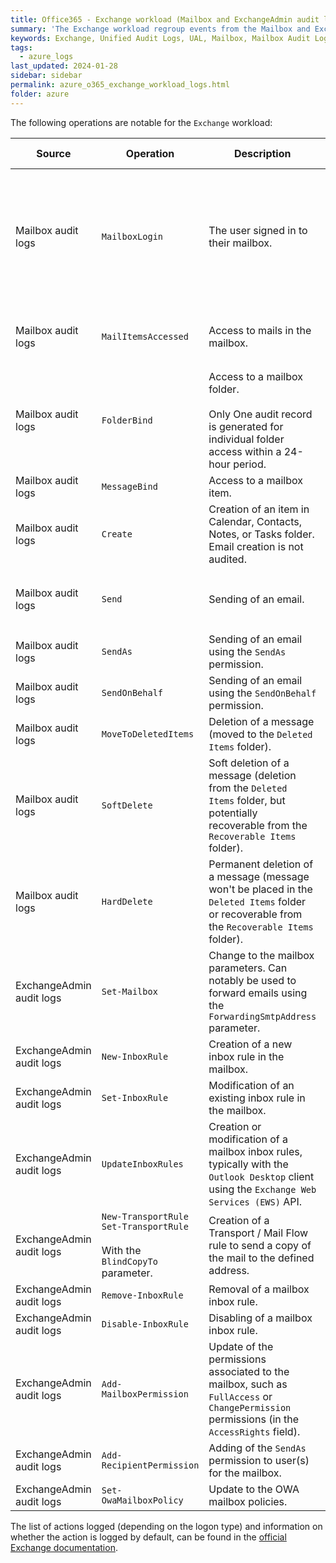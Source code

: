 ```yaml
---
title: Office365 - Exchange workload (Mailbox and ExchangeAdmin audit logs)
summary: 'The Exchange workload regroup events from the Mailbox and ExchangeAdmin audit logs.\n\nThe Mailbox audit logs include events on mailbox activity, such as MailboxLogin, MailItemsAccessed (for E5 users), SendAs, SendOnBehalf, MoveToDeletedItems, SoftDelete / HardDelete, etc.\n\nThe ExchangeAdmin audit logs include events on administrative actions, such as Set-Mailbox, New-InboxRule, Add-MailboxPermission, Add-RecipientPermission, etc.'
keywords: Exchange, Unified Audit Logs, UAL, Mailbox, Mailbox Audit Log, MailboxLogin, MailItemsAccessed, FolderBind, MessageBind, Create, Send, SendAs, SendOnBehalf, MoveToDeletedItems, SoftDelete, HardDelete, Set-Mailbox, New-InboxRule, Set-InboxRule, UpdateInboxRules, New-TransportRule, Remove-InboxRule, Disable-InboxRule, Add-MailboxPermission, Add-RecipientPermission, Set-OwaMailboxPolicy
tags:
  - azure_logs
last_updated: 2024-01-28
sidebar: sidebar
permalink: azure_o365_exchange_workload_logs.html
folder: azure
---
```


The following operations are notable for the `Exchange` workload:

| Source | Operation | Description | Default Scope | Default |
|--------|-----------|-------------|---------------|---------|
| Mailbox audit logs | `MailboxLogin` | The user signed in to their mailbox. | `Owner` | Yes, for `POP3`, `IMAP4`, or `OAuth` logins (and not `NTLM` or `Kerberos` logins to the mailbox). |
| Mailbox audit logs | `MailItemsAccessed` | Access to mails in the mailbox. | `Owner`, `Delegate`, `Admin` | Yes, for user with an `E5` license. |
| Mailbox audit logs | `FolderBind` | Access to a mailbox folder. <br><br> Only One audit record is generated for individual folder access within a 24-hour period. | `Delegate`, `Admin` | No |
| Mailbox audit logs | `MessageBind` | Access to a mailbox item. | `Admin` | No |
| Mailbox audit logs | `Create` | Creation of an item in Calendar, Contacts, Notes, or Tasks folder. Email creation is not audited. | `Owner`, `Delegate`, `Admin` | Yes, for `Delegate` and `Admin`. |
| Mailbox audit logs | `Send` | Sending of an email. | `Owner`, `Admin` | Yes, for user with an `E5` license. |
| Mailbox audit logs | `SendAs` | Sending of an email using the `SendAs` permission. | `Delegate`, `Admin` | Yes |
| Mailbox audit logs | `SendOnBehalf` | Sending of an email using the `SendOnBehalf` permission. | `Delegate`, `Admin` | Yes |
| Mailbox audit logs | `MoveToDeletedItems` | Deletion of a message (moved to the `Deleted Items` folder). | `Owner`, `Delegate`, `Admin` | Yes |
| Mailbox audit logs | `SoftDelete` | Soft deletion of a message (deletion from the `Deleted Items` folder, but potentially recoverable from the `Recoverable Items` folder). | `Owner`, `Delegate`, `Admin` | Yes |
| Mailbox audit logs | `HardDelete` | Permanent deletion of a message (message won't be placed in the `Deleted Items` folder or recoverable from the `Recoverable Items` folder). | `Owner`, `Delegate`, `Admin` | Yes |
| ExchangeAdmin audit logs | `Set-Mailbox` | Change to the mailbox parameters. Can notably be used to forward emails using the `ForwardingSmtpAddress` parameter. |
| ExchangeAdmin audit logs | `New-InboxRule` | Creation of a new inbox rule in the mailbox. |
| ExchangeAdmin audit logs | `Set-InboxRule` | Modification of an existing inbox rule in the mailbox. |
| ExchangeAdmin audit logs | `UpdateInboxRules` | Creation or modification of a mailbox inbox rules, typically with the `Outlook Desktop` client using the `Exchange Web Services (EWS)` API. | `Owner`, `Delegate`, `Admin` | Yes |
| ExchangeAdmin audit logs | `New-TransportRule` <br> `Set-TransportRule` <br><br> With the `BlindCopyTo` parameter. | Creation of a Transport / Mail Flow rule to send a copy of the mail to the defined address. |
| ExchangeAdmin audit logs | `Remove-InboxRule` | Removal of a mailbox inbox rule. |
| ExchangeAdmin audit logs | `Disable-InboxRule` | Disabling of a mailbox inbox rule. |
| ExchangeAdmin audit logs | `Add-MailboxPermission` | Update of the permissions associated to the mailbox, such as `FullAccess` or `ChangePermission` permissions (in the `AccessRights` field). |
| ExchangeAdmin audit logs | `Add-RecipientPermission` | Adding of the `SendAs` permission to user(s) for the mailbox. |
| ExchangeAdmin audit logs | `Set-OwaMailboxPolicy` | Update to the OWA mailbox policies. |

The list of actions logged (depending on the logon type) and information on
whether the action is logged by default, can be found in the
[official Exchange documentation](https://learn.microsoft.com/en-us/microsoft-365/compliance/audit-mailboxes).
